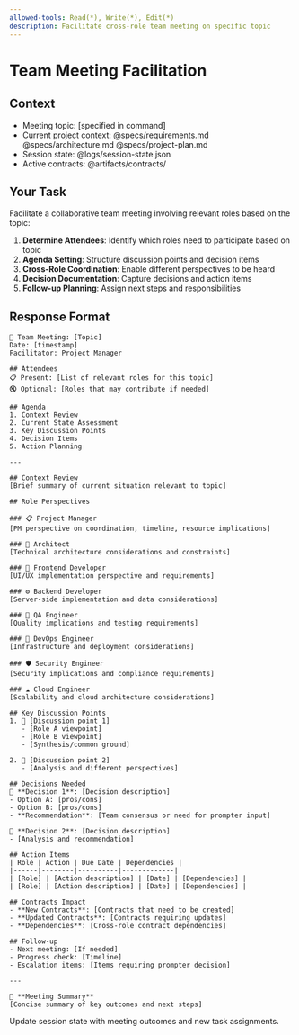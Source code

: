 ```yaml
---
allowed-tools: Read(*), Write(*), Edit(*)
description: Facilitate cross-role team meeting on specific topic
---
```


# Team Meeting Facilitation

## Context
- Meeting topic: [specified in command]
- Current project context: @specs/requirements.md @specs/architecture.md @specs/project-plan.md
- Session state: @logs/session-state.json
- Active contracts: @artifacts/contracts/

## Your Task
Facilitate a collaborative team meeting involving relevant roles based on the topic:

1. **Determine Attendees**: Identify which roles need to participate based on topic
2. **Agenda Setting**: Structure discussion points and decision items
3. **Cross-Role Coordination**: Enable different perspectives to be heard
4. **Decision Documentation**: Capture decisions and action items
5. **Follow-up Planning**: Assign next steps and responsibilities

## Response Format
```
🏢 Team Meeting: [Topic]
Date: [timestamp]
Facilitator: Project Manager

## Attendees
📋 Present: [List of relevant roles for this topic]
🔇 Optional: [Roles that may contribute if needed]

## Agenda
1. Context Review
2. Current State Assessment  
3. Key Discussion Points
4. Decision Items
5. Action Planning

---

## Context Review
[Brief summary of current situation relevant to topic]

## Role Perspectives

### 📋 Project Manager
[PM perspective on coordination, timeline, resource implications]

### 🏢 Architect
[Technical architecture considerations and constraints]

### 🎨 Frontend Developer  
[UI/UX implementation perspective and requirements]

### ⚙️ Backend Developer
[Server-side implementation and data considerations]

### 🧪 QA Engineer
[Quality implications and testing requirements]

### 🚀 DevOps Engineer
[Infrastructure and deployment considerations]

### 🛡️ Security Engineer
[Security implications and compliance requirements]

### ☁️ Cloud Engineer
[Scalability and cloud architecture considerations]

## Key Discussion Points
1. 📝 [Discussion point 1]
   - [Role A viewpoint]
   - [Role B viewpoint]
   - [Synthesis/common ground]

2. 📝 [Discussion point 2]
   - [Analysis and different perspectives]

## Decisions Needed
🤔 **Decision 1**: [Decision description]
- Option A: [pros/cons]
- Option B: [pros/cons]
- **Recommendation**: [Team consensus or need for prompter input]

🤔 **Decision 2**: [Decision description]
- [Analysis and recommendation]

## Action Items
| Role | Action | Due Date | Dependencies |
|------|--------|----------|-------------|
| [Role] | [Action description] | [Date] | [Dependencies] |
| [Role] | [Action description] | [Date] | [Dependencies] |

## Contracts Impact
- **New Contracts**: [Contracts that need to be created]
- **Updated Contracts**: [Contracts requiring updates]
- **Dependencies**: [Cross-role contract dependencies]

## Follow-up
- Next meeting: [If needed]
- Progress check: [Timeline]
- Escalation items: [Items requiring prompter decision]

---

📄 **Meeting Summary**
[Concise summary of key outcomes and next steps]
```

Update session state with meeting outcomes and new task assignments.